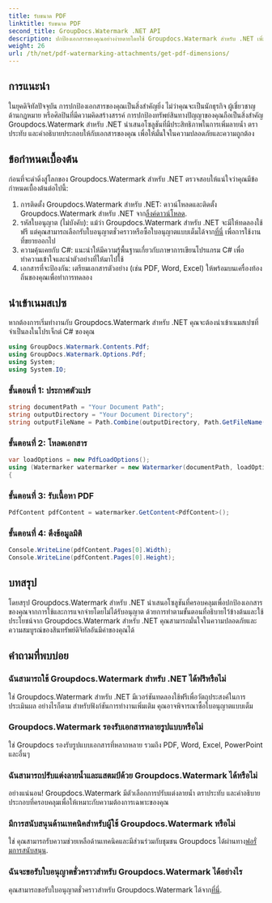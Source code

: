```yaml
---
title: รับขนาด PDF
linktitle: รับขนาด PDF
second_title: GroupDocs.Watermark .NET API
description: ปกป้องเอกสารของคุณอย่างง่ายดายโดยใช้ Groupdocs.Watermark สำหรับ .NET เพิ่มลายน้ำ ตราประทับ และคำอธิบายประกอบได้อย่างง่ายดาย
weight: 26
url: /th/net/pdf-watermarking-attachments/get-pdf-dimensions/
---
```

## การแนะนำ
ในยุคดิจิทัลปัจจุบัน การปกป้องเอกสารของคุณเป็นสิ่งสำคัญยิ่ง ไม่ว่าคุณจะเป็นนักธุรกิจ ผู้เชี่ยวชาญด้านกฎหมาย หรือศิลปินที่มีความคิดสร้างสรรค์ การปกป้องทรัพย์สินทางปัญญาของคุณถือเป็นสิ่งสำคัญ Groupdocs.Watermark สำหรับ .NET นำเสนอโซลูชันที่มีประสิทธิภาพในการเพิ่มลายน้ำ ตราประทับ และคำอธิบายประกอบให้กับเอกสารของคุณ เพื่อให้มั่นใจในความปลอดภัยและความถูกต้อง
## ข้อกำหนดเบื้องต้น
ก่อนที่จะดำดิ่งสู่โลกของ Groupdocs.Watermark สำหรับ .NET ตรวจสอบให้แน่ใจว่าคุณมีข้อกำหนดเบื้องต้นต่อไปนี้:
1.  การติดตั้ง Groupdocs.Watermark สำหรับ .NET: ดาวน์โหลดและติดตั้ง Groupdocs.Watermark สำหรับ .NET จาก[ลิ้งค์ดาวน์โหลด](https://releases.groupdocs.com/Watermark/net/).
2.  รหัสใบอนุญาต (ไม่บังคับ): แม้ว่า Groupdocs.Watermark สำหรับ .NET จะมีให้ทดลองใช้ฟรี แต่คุณสามารถเลือกรับใบอนุญาตชั่วคราวหรือซื้อใบอนุญาตแบบเต็มได้จาก[ที่นี่](https://purchase.groupdocs.com/buy) เพื่อการใช้งานที่ขยายออกไป
3. ความคุ้นเคยกับ C#: แนะนำให้มีความรู้พื้นฐานเกี่ยวกับภาษาการเขียนโปรแกรม C# เพื่อทำความเข้าใจและนำตัวอย่างที่ให้มาไปใช้
4. เอกสารที่จะป้องกัน: เตรียมเอกสารตัวอย่าง (เช่น PDF, Word, Excel) ให้พร้อมบนเครื่องท้องถิ่นของคุณเพื่อทำการทดลอง

## นำเข้าเนมสเปซ
หากต้องการเริ่มทำงานกับ Groupdocs.Watermark สำหรับ .NET คุณจะต้องนำเข้าเนมสเปซที่จำเป็นลงในโปรเจ็กต์ C# ของคุณ
```csharp
using GroupDocs.Watermark.Contents.Pdf;
using GroupDocs.Watermark.Options.Pdf;
using System;
using System.IO;
```
### ขั้นตอนที่ 1: ประกาศตัวแปร
```csharp
string documentPath = "Your Document Path";
string outputDirectory = "Your Document Directory";
string outputFileName = Path.Combine(outputDirectory, Path.GetFileName(documentPath));
```
### ขั้นตอนที่ 2: โหลดเอกสาร
```csharp
var loadOptions = new PdfLoadOptions();
using (Watermarker watermarker = new Watermarker(documentPath, loadOptions))
{
```
### ขั้นตอนที่ 3: รับเนื้อหา PDF
```csharp
PdfContent pdfContent = watermarker.GetContent<PdfContent>();
```
### ขั้นตอนที่ 4: ดึงข้อมูลมิติ
```csharp
Console.WriteLine(pdfContent.Pages[0].Width);
Console.WriteLine(pdfContent.Pages[0].Height);
```

## บทสรุป
โดยสรุป Groupdocs.Watermark สำหรับ .NET นำเสนอโซลูชันที่ครอบคลุมเพื่อปกป้องเอกสารของคุณจากการใช้และการแจกจ่ายโดยไม่ได้รับอนุญาต ด้วยการทำตามขั้นตอนที่อธิบายไว้ข้างต้นและใช้ประโยชน์จาก Groupdocs.Watermark สำหรับ .NET คุณสามารถมั่นใจในความปลอดภัยและความสมบูรณ์ของสินทรัพย์ดิจิทัลอันมีค่าของคุณได้
## คำถามที่พบบ่อย
### ฉันสามารถใช้ Groupdocs.Watermark สำหรับ .NET ได้ฟรีหรือไม่
ใช่ Groupdocs.Watermark สำหรับ .NET มีเวอร์ชันทดลองใช้ฟรีเพื่อวัตถุประสงค์ในการประเมินผล อย่างไรก็ตาม สำหรับฟังก์ชันการทำงานเพิ่มเติม คุณอาจพิจารณาซื้อใบอนุญาตแบบเต็ม
### Groupdocs.Watermark รองรับเอกสารหลายรูปแบบหรือไม่
ใช่ Groupdocs รองรับรูปแบบเอกสารที่หลากหลาย รวมถึง PDF, Word, Excel, PowerPoint และอื่นๆ
### ฉันสามารถปรับแต่งลายน้ำและแสตมป์ด้วย Groupdocs.Watermark ได้หรือไม่
อย่างแน่นอน! Groupdocs.Watermark มีตัวเลือกการปรับแต่งลายน้ำ ตราประทับ และคำอธิบายประกอบที่ครอบคลุมเพื่อให้เหมาะกับความต้องการเฉพาะของคุณ
### มีการสนับสนุนด้านเทคนิคสำหรับผู้ใช้ Groupdocs.Watermark หรือไม่
 ใช่ คุณสามารถรับความช่วยเหลือด้านเทคนิคและมีส่วนร่วมกับชุมชน Groupdocs ได้ผ่านทาง[ฟอรั่มการสนับสนุน](https://forum.groupdocs.com/c/watermark/19).
### ฉันจะขอรับใบอนุญาตชั่วคราวสำหรับ Groupdocs.Watermark ได้อย่างไร
 คุณสามารถขอรับใบอนุญาตชั่วคราวสำหรับ Groupdocs.Watermark ได้จาก[ที่นี่](https://purchase.groupdocs.com/temporary-license/).